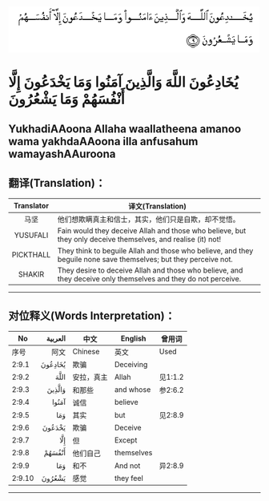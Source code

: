 ![002:009](images/002_009.gif)

#  يُخَادِعُونَ اللَّهَ وَالَّذِينَ آمَنُوا وَمَا يَخْدَعُونَ إِلَّا أَنْفُسَهُمْ وَمَا يَشْعُرُونَ

## YukhadiAAoona Allaha waallatheena amanoo wama yakhdaAAoona illa anfusahum wamayashAAuroona

## 翻译(Translation)：

| Translator | 译文(Translation)                                            |
| :--------: | ------------------------------------------------------------ |
|    马坚    | 他们想欺瞒真主和信士，其实，他们只是自欺，却不觉悟。         |
|  YUSUFALI  | Fain would they deceive Allah and those who believe, but they only deceive themselves, and realise (it) not! |
| PICKTHALL  | They think to beguile Allah and those who believe, and they beguile none save themselves; but they perceive not. |
|   SHAKIR   | They desire to deceive Allah and those who believe, and they deceive only themselves and they do not perceive. |

---

## 对位释义(Words Interpretation)：

| No     | العربية | 中文       | English    | 曾用词  |
| ------ | ------: | ---------- | ---------- | ------- |
| 序号   |    阿文 | Chinese    | 英文       | Used    |
| 2:9.1  | يُخَادِعُونَ | 欺骗       | Deceiving  |         |
| 2:9.2  |    اللَّهَ | 安拉，真主 | Allah      | 见1:1.2 |
| 2:9.3  |  وَالَّذِينَ | 和那些     | and whose  | 参2:6.2 |
| 2:9.4  |   آمَنُوا | 诚信       | believe    |         |
| 2:9.5  |     وَمَا | 其实       | but        | 见2:8.9 |
| 2:9.6  |  يَخْدَعُونَ | 欺骗       | Deceive    |         |
| 2:9.7  |     إِلَّا | 但         | Except     |         |
| 2:9.8  |  أَنْفُسَهُمْ | 他们自己   | themselves |         |
| 2:9.9  |     وَمَا | 和不       | And not    | 异2:8.9 |
| 2:9.10 |  يَشْعُرُونَ | 感觉       | they feel  |         |

---
